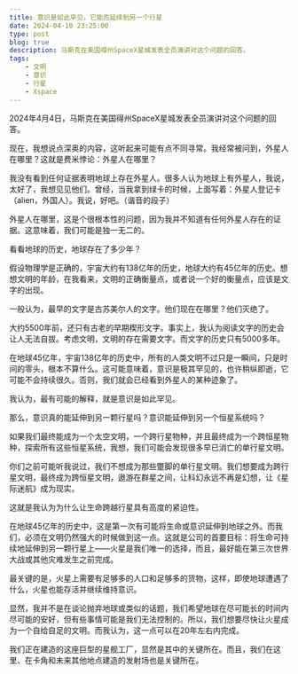```yaml
---
title: 意识是如此罕见，它能否延续到另一个行星
date: 2024-04-10 23:25:00
type: post
blog: true
description: 马斯克在美国得州SpaceX星城发表全员演讲对这个问题的回答。
tags:
    - 文明
    - 意识
    - 行星
    - Xspace
---
```


2024年4月4日，马斯克在美国得州SpaceX星城发表全员演讲对这个问题的回答。

现在，我想说点深奥的内容，这听起来可能有点不同寻常。我经常被问到，外星人在哪里？这就是费米悖论：外星人在哪里？

我没有看到任何证据表明地球上存在外星人。很多人认为地球上有外星人，我说，太好了，我想见见他们。曾经，当我拿到绿卡的时候，上面写着：外星人登记卡（alien，外国人）。我说，好吧。（谐音的段子）

外星人在哪里，这是个很根本性的问题，因为我并不知道有任何外星人存在的证据。这意味着，我们可能是独一无二的。

看看地球的历史，地球存在了多少年？

假设物理学是正确的，宇宙大约有138亿年的历史，地球大约有45亿年的历史。想想文明的年龄，在我看来，文明的正确衡量点，或者说一个好的衡量点，应该是文字的出现。

一般认为，最早的文字是古苏美尔人的文字。他们现在在哪里？他们灭绝了。

大约5500年前，还只有古老的早期楔形文字。事实上，我认为阅读文字的历史会让人无法自拔。考虑文明，文明的存在需要文字。而文字的历史只有5000多年。

在地球45亿年，宇宙138亿年的历史中，所有的人类文明不过只是一瞬间，只是时间的零头，根本不算什么。这可能意味着，意识是极其罕见的，也许稍纵即逝，它可能不会持续很久。否则，我们就会已经看到外星人的某种迹象了。

我认为，最有可能的解释，就是意识是如此罕见。

那么，意识真的能延伸到另一颗行星吗？意识能延伸到另一个恒星系统吗？

如果我们最终能成为一个太空文明，一个跨行星物种，并且最终成为一个跨恒星物种，探索所有这些恒星系统，我想，我们可能会发现很多早已消亡的单行星文明。

你们之前可能听我说过，我们不想成为那些蹩脚的单行星文明。我们想要成为跨行星文明，最终成为跨恒星文明，遨游在群星之间，让科幻永远不再是幻想，让《星际迷航》成为现实。

这就是我认为为什么让生命跨越行星具有高度的紧迫性。

在地球45亿年的历史中，这是第一次有可能将生命或意识延伸到地球之外。而我们，必须在文明仍然强大的时候做到这一点。这就是公司的首要目标：将生命可持续地延伸到另一颗行星上——火星是我们唯一的选择，而且，最好能在第三次世界大战或其他灾难发生之前完成。

最关键的是，火星上需要有足够多的人口和足够多的货物，这样，即使地球遭遇了什么，火星也能存活并继续维持意识。

显然，我并不是在谈论抛弃地球或类似的话题，我们希望地球在尽可能长的时间内尽可能的安好，但有些事情可能是我们无法控制的。所以，我们想要尽快让火星成为一个自给自足的文明。而我认为，这一点可以在20年左右内完成。

我们正在建造的这座巨型的星舰工厂，显然是其中的关键所在。而且，我们在这里、在卡角和未来其他地点建造的发射场也是关键所在。